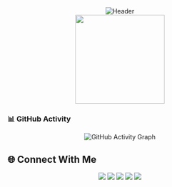 <!-- ## Hi there 👋 -->
<div align="center">
  <img src="https://capsule-render.vercel.app/api?type=waving&color=gradient&customColorList=6,11,20&height=200&section=header&text=Harsh%20Chaturvedi&fontSize=80&fontAlignY=35&animation=twinkling&fontColor=white" alt="Header"/>
</div>

<div align="center">
  <img align="center" src="https://media.tenor.com/itjFesV8_RUAAAAi/soulja-boy-pepe.gif" width="200">
</div>

### 📊 GitHub Activity
<p align="center">
  <img src="https://github-readme-activity-graph.vercel.app/graph?username=HarshChaturvedi27&theme=react-dark&hide_border=true" alt="GitHub Activity Graph" />
</p>

## 🌐 Connect With Me

<div align="center">

[<img src="https://img.shields.io/badge/LinkedIn-0077B5?style=for-the-badge&logo=linkedin&logoColor=white" />](https://www.linkedin.com/in/harshchaturvedi5/)
[<img src="https://img.shields.io/badge/Gmail-D14836?style=for-the-badge&logo=gmail&logoColor=white" />](mailto:harshchaturvedi073@gmail.com)
[<img src="https://img.shields.io/badge/GitHub-181717?style=for-the-badge&logo=github&logoColor=white" />](https://github.com/HarshChaturvedi27/)
[<img src="https://img.shields.io/badge/LeetCode-FFA116?style=for-the-badge&logo=leetcode&logoColor=black" />](https://leetcode.com/u/harass/)
[<img src="https://img.shields.io/badge/Instagram-E4405F?style=for-the-badge&logo=instagram&logoColor=white" />](https://instagram.com/haras_eu/)

</div>
<!--
**HarshChaturvedi27/HarshChaturvedi27** is a ✨ _special_ ✨ repository because its `README.md` (this file) appears on your GitHub profile.

Here are some ideas to get you started:

- 🔭 I’m currently working on ...
- 🌱 I’m currently learning ...
- 👯 I’m looking to collaborate on ...
- 🤔 I’m looking for help with ...
- 💬 Ask me about ...
- 📫 How to reach me: ...
- 😄 Pronouns: ...
- ⚡ Fun fact: ...
-->
